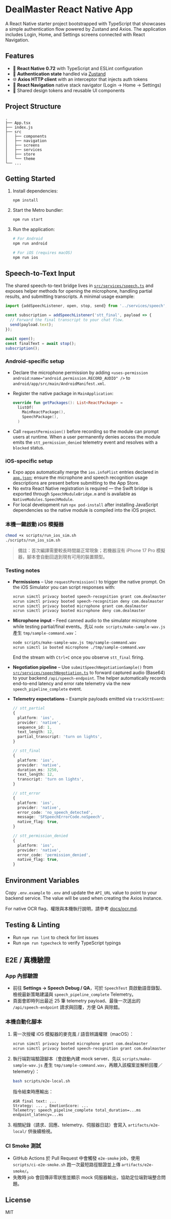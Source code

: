 # DealMaster React Native App

A React Native starter project bootstrapped with TypeScript that showcases a simple authentication flow powered by Zustand and Axios. The application includes Login, Home, and Settings screens connected with React Navigation.

## Features

- 🚀 **React Native 0.72** with TypeScript and ESLint configuration
- 🔐 **Authentication state** handled via [Zustand](https://github.com/pmndrs/zustand)
- 🌐 **Axios HTTP client** with an interceptor that injects auth tokens
- 🧭 **React Navigation** native stack navigator (Login → Home → Settings)
- 🎨 Shared design tokens and reusable UI components

## Project Structure

```
.
├── App.tsx
├── index.js
├── src
│   ├── components
│   ├── navigation
│   ├── screens
│   ├── services
│   ├── store
│   └── theme
└── ...
```

## Getting Started

1. Install dependencies:

   ```bash
   npm install
   ```

2. Start the Metro bundler:

   ```bash
   npm run start
   ```

3. Run the application:

   ```bash
   # For Android
   npm run android

   # For iOS (requires macOS)
   npm run ios
   ```

## Speech-to-Text Input

The shared speech-to-text bridge lives in [`src/services/speech.ts`](src/services/speech.ts) and exposes helper methods for opening the microphone, handling partial results, and submitting transcripts. A minimal usage example:

```ts
import {addSpeechListener, open, stop, send} from '../services/speech';

const subscription = addSpeechListener('stt_final', payload => {
  // Forward the final transcript to your chat flow.
  send(payload.text);
});

await open();
const finalText = await stop();
subscription();
```

### Android-specific setup

- Declare the microphone permission by adding `<uses-permission android:name="android.permission.RECORD_AUDIO" />` to `android/app/src/main/AndroidManifest.xml`.
- Register the native package in `MainApplication`:

  ```kotlin
  override fun getPackages(): List<ReactPackage> =
    listOf(
      MainReactPackage(),
      SpeechPackage(),
    )
  ```

- Call `requestPermission()` before recording so the module can prompt users at runtime. When a user permanently denies access the module emits the `stt_permission_denied` telemetry event and resolves with a `blocked` status.

### iOS-specific setup

- Expo apps automatically merge the `ios.infoPlist` entries declared in [`app.json`](app.json); ensure the microphone and speech recognition usage descriptions are present before submitting to the App Store.
- No extra React Native registration is required — the Swift bridge is exported through `SpeechModuleBridge.m` and is available as `NativeModules.SpeechModule`.
- For local development run `npx pod-install` after installing JavaScript dependencies so the native module is compiled into the iOS project.

### 本機一鍵啟動 iOS 模擬器

```bash
chmod +x scripts/run_ios_sim.sh
./scripts/run_ios_sim.sh
```

> 備註：首次編譯需要較長時間屬正常現象；若機器沒有 iPhone 17 Pro 模擬器，腳本會自動回退到現有可用的裝置類型。

### Testing notes

- **Permissions** – Use `requestPermission()` to trigger the native prompt. On the iOS Simulator you can script responses with:

  ```bash
  xcrun simctl privacy booted speech-recognition grant com.dealmaster
  xcrun simctl privacy booted speech-recognition deny com.dealmaster
  xcrun simctl privacy booted microphone grant com.dealmaster
  xcrun simctl privacy booted microphone deny com.dealmaster
  ```

- **Microphone input** – Feed canned audio to the simulator microphone while testing partial/final events。先以 `node scripts/make-sample-wav.js` 產生 `tmp/sample-command.wav`：

  ```bash
  node scripts/make-sample-wav.js tmp/sample-command.wav
  xcrun simctl io booted microphone ./tmp/sample-command.wav
  ```

  End the stream with `Ctrl+C` once you observe `stt_final` firing.

- **Negotiation pipeline** – Use `submitSpeechNegotiationSample()` from [`src/services/speechNegotiation.ts`](src/services/speechNegotiation.ts) to forward captured audio (Base64) to your backend `/api/speech-endpoint`. The helper automatically records end-to-end latency and error rate telemetry via the new `speech_pipeline_complete` event.

- **Telemetry expectations** – Example payloads emitted via `trackSttEvent`:

  ```ts
  // stt_partial
  {
    platform: 'ios',
    provider: 'native',
    sequence_id: 1,
    text_length: 12,
    partial_transcript: 'turn on lights',
  }

  // stt_final
  {
    platform: 'ios',
    provider: 'native',
    duration_ms: 3250,
    text_length: 12,
    transcript: 'turn on lights',
  }

  // stt_error
  {
    platform: 'ios',
    provider: 'native',
    error_code: 'no_speech_detected',
    message: 'SFSpeechErrorCode.noSpeech',
    native_flag: true,
  }

  // stt_permission_denied
  {
    platform: 'ios',
    provider: 'native',
    error_code: 'permission_denied',
    native_flag: true,
  }
  ```

## Environment Variables

Copy `.env.example` to `.env` and update the `API_URL` value to point to your backend service. The value will be used when creating the Axios instance.

For native OCR flag、權限與本機執行說明，請參考 [docs/ocr.md](docs/ocr.md).

## Testing & Linting

- Run `npm run lint` to check for lint issues
- Run `npm run typecheck` to verify TypeScript typings

## E2E / 真機驗證

### App 內部驗證

- 前往 **Settings → Speech Debug / QA**，可於 `SpeechTest` 頁啟動語音錄製、檢視最新策略建議與 `speech_pipeline_complete` Telemetry。
- 頁面會即時列出最近 25 筆 telemetry payload、最後一次送出的 `/api/speech-endpoint` 請求與回覆，方便 QA 與除錯。

### 本機自動化腳本

1. 需一次授權 iOS 模擬器的麥克風 / 語音辨識權限（macOS）：

   ```bash
   xcrun simctl privacy booted microphone grant com.dealmaster
   xcrun simctl privacy booted speech-recognition grant com.dealmaster
   ```

2. 執行端對端驗證腳本（會啟動內建 mock server、先以 `scripts/make-sample-wav.js` 產生 `tmp/sample-command.wav`，再餵入該檔案並解析回覆／telemetry）：

   ```bash
   bash scripts/e2e-local.sh
   ```

   指令結束時應輸出：

   ```
   ASR final text: ...
   Strategy: ... , EmotionScore: ...
   Telemetry: speech_pipeline_complete total_duration=...ms endpoint_latency=...ms
   ```

3. 相關紀錄（請求、回應、telemetry、伺服器日誌）會寫入 `artifacts/e2e-local/` 供後續檢視。

### CI Smoke 測試

- GitHub Actions 於 Pull Request 中會觸發 `e2e-smoke` job，使用 `scripts/ci-e2e-smoke.sh` 跑一次最短路徑驗證並上傳 `artifacts/e2e-smoke/`。
- 失敗時 job 會回傳非零狀態並顯示 mock 伺服器輸出，協助定位端對端整合問題。

## License

MIT
